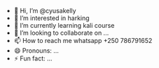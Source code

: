 - 👋 Hi, I’m @cyusakelly
- 👀 I’m interested in harking
- 🌱 I’m currently learning kali course
- 💞️ I’m looking to collaborate on ...
- 📫 How to reach me whatsapp +250 786791652
- 😄 Pronouns: ...
- ⚡ Fun fact: ...

<!---
cyusakelly/cyusakelly is a ✨ special ✨ repository because its `README.md` (this file) appears on your GitHub profile.
You can click the Preview link to take a look at your changes.
--->
